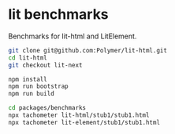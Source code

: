 # lit benchmarks

Benchmarks for lit-html and LitElement.

```bash
git clone git@github.com:Polymer/lit-html.git
cd lit-html
git checkout lit-next

npm install
npm run bootstrap
npm run build

cd packages/benchmarks
npx tachometer lit-html/stub1/stub1.html
npx tachometer lit-element/stub1/stub1.html
```
